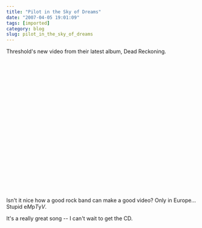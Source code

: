 ```yaml
---
title: "Pilot in the Sky of Dreams"
date: "2007-04-05 19:01:09"
tags: [imported]
category: blog
slug: pilot_in_the_sky_of_dreams
---
```


Threshold's new video from their latest album, Dead Reckoning.

<object width="425" height="350"><param name="movie" value="https://www.youtube.com/v/2qw1M-e0CeQ"></param><param name="wmode" value="transparent"></param><embed src="https://www.youtube.com/v/2qw1M-e0CeQ" type="application/x-shockwave-flash" wmode="transparent" width="425" height="350"></embed></object>

Isn't it nice how a good rock band can make a good video? Only in Europe... Stupid e<em>M</em>p<em>T</em>y<em>V</em>.

It's a really great song -- I can't wait to get the CD.
